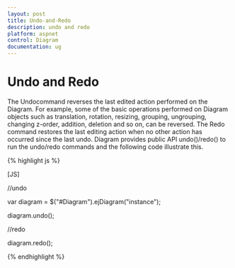 ```yaml
---
layout: post
title: Undo-and-Redo
description: undo and redo
platform: aspnet
control: Diagram
documentation: ug
---
```


# Undo and Redo

The Undocommand reverses the last edited action performed on the Diagram. For example, some of the basic operations performed on Diagram objects such as translation, rotation, resizing, grouping, ungrouping, changing z-order, addition, deletion and so on, can be reversed. The Redo command restores the last editing action when no other action has occurred since the last undo. Diagram provides public API undo()/redo() to run the undo/redo commands and the following code illustrate this.

{% highlight js %}

[JS]

//undo

var diagram = $("#Diagram").ejDiagram("instance");

diagram.undo();



//redo

diagram.redo();



{% endhighlight %}



